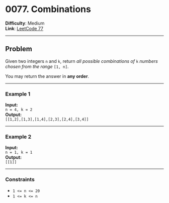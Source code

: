 # 0077. Combinations

**Difficulty**: Medium  
**Link**: [LeetCode 77](https://leetcode.com/problems/combinations/)

---

## Problem

Given two integers `n` and `k`, return *all possible combinations of* `k` *numbers chosen from the range* `[1, n]`.

You may return the answer in **any order**.

---

### Example 1

**Input:**  
`n = 4, k = 2`  
**Output:**  
`[[1,2],[1,3],[1,4],[2,3],[2,4],[3,4]]`

---

### Example 2

**Input:**  
`n = 1, k = 1`  
**Output:**  
`[[1]]`

---

### Constraints

- `1 <= n <= 20`  
- `1 <= k <= n`

